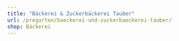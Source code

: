 ```yaml
---
title: "Bäckerei & Zuckerbäckerei Tauber"
url: /pregarten/baeckerei-und-zuckerbaeckerei-tauber/
shop: Bäckerei
---
```

